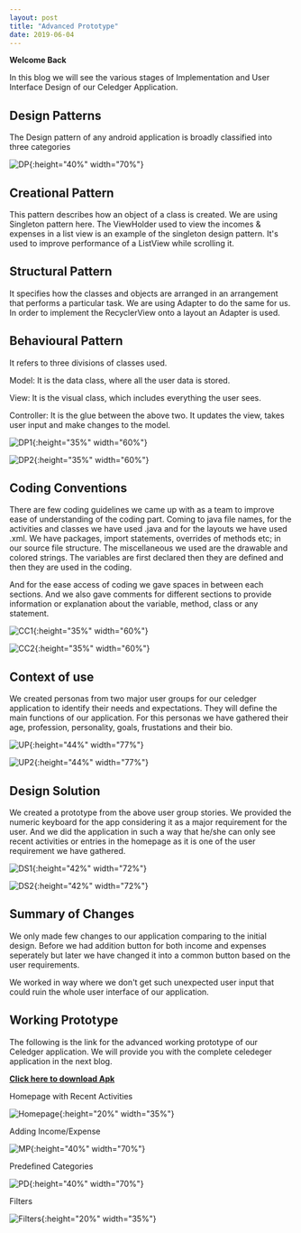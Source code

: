 ```yaml
---
layout: post
title: "Advanced Prototype"
date: 2019-06-04
---
```


**Welcome Back**

In this blog we will see the various stages of Implementation and User Interface Design of our Celedger Application.

## Design Patterns

The Design pattern of any android application is broadly classified into three categories

![DP]({{site.baseurl}}/images/DP.jpg "DP"){:height="40%" width="70%"}

## Creational Pattern

This pattern describes how an object of a class is created. We are using Singleton pattern here. The ViewHolder used to view the incomes & expenses in a list view is an example of the singleton design pattern. It's used to improve performance of a ListView while scrolling it.

## Structural Pattern

It specifies how the classes and objects are arranged in an arrangement that performs a particular task. We are using Adapter to do the same for us. In order to implement the RecyclerView onto a layout an Adapter is used.

## Behavioural Pattern

It refers to three divisions of classes used.

Model: It is the data class, where all the user data is stored.

View: It is the visual class, which includes everything the user sees.

Controller: It is the glue between the above two. It updates the view, takes user input and make changes to the model.

![DP1]({{site.baseurl}}/images/DP1.jpg "DP1"){:height="35%" width="60%"}

![DP2]({{site.baseurl}}/images/DP2.jpg "DP2"){:height="35%" width="60%"}

## Coding Conventions

There are few coding guidelines we came up with as a team to improve ease of understanding of the coding part. Coming to java file names, for the activities and classes we have used .java and for the layouts we have used .xml. We have packages, import statements, overrides of methods etc; in our source file structure. The miscellaneous we used are the drawable and colored strings. The variables are first declared then they are defined and then they are used in the coding.

And for the ease access of coding we gave spaces in between each sections. And we also gave comments for different sections to provide information or explanation about the variable, method, class or any statement.

![CC1]({{site.baseurl}}/images/CC1.png "CC1"){:height="35%" width="60%"}

![CC2]({{site.baseurl}}/images/CC2.png "CC2"){:height="35%" width="60%"}

## Context of use

We created personas from two major user groups for our celedger application to identify their needs and expectations. They will define the main functions of our application. For this personas we have gathered their age, profession, personality, goals, frustations and their bio.

![UP]({{site.baseurl}}/images/UP.png "UP"){:height="44%" width="77%"}

![UP2]({{site.baseurl}}/images/UP2.png "UP2"){:height="44%" width="77%"}

## Design Solution

We created a prototype from the above user group stories. We provided the numeric keyboard for the app considering it as a major requirement for the user. And we did the application in such a way that he/she can only see recent activities or entries in the homepage as it is one of the user requirement we have gathered.

![DS1]({{site.baseurl}}/images/DS1.jpg "DS1"){:height="42%" width="72%"}

![DS2]({{site.baseurl}}/images/DS2.jpg "DS2"){:height="42%" width="72%"}

## Summary of Changes

We only made few changes to our application comparing to the initial design. Before we had addition button for both income and expenses seperately but later we have changed it into a common button based on the user requirements.

We worked in way where we don't get such unexpected user input that could ruin the whole user interface of our application.

## Working Prototype

The following is the link for the advanced working prototype of our Celedger application. We will provide you with the complete celedeger application in the next blog.

<a href="https://github.com/DBSE-teaching/isee2019-TeamMachine/blob/CeledgerAppAPK/docs/Celedger2.apk" target="_blank"><b>Click here to download Apk</b></a>

Homepage with Recent Activities

![Homepage]({{site.baseurl}}/images/Homepage.jpg "Homepage"){:height="20%" width="35%"}

Adding Income/Expense

![MP]({{site.baseurl}}/images/MP.png "MP"){:height="40%" width="70%"}

Predefined Categories

![PD]({{site.baseurl}}/images/PD.png "PD"){:height="40%" width="70%"}

Filters

![Filters]({{site.baseurl}}/images/Filters.jpg "Filters"){:height="20%" width="35%"}
